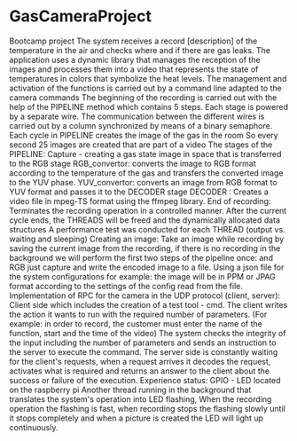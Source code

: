 # GasCameraProject
Bootcamp project
The system receives a record [description] of the temperature in the air and checks where and if there are gas leaks.
The application uses a dynamic library that manages the reception of the images and processes them into a video that represents the state of temperatures in colors that symbolize the heat levels.
The management and activation of the functions is carried out by a command line adapted to the camera commands
The beginning of the recording is carried out with the help of the PIPELINE method which contains 5 steps. Each stage is powered by a separate wire. The communication between the different wires is carried out by a column synchronized by means of a binary semaphore.
Each cycle in PIPELINE creates the image of the gas in the room
So every second 25 images are created that are part of a video
The stages of the PIPELINE:
Capture - creating a gas state image in space that is transferred to the RGB stage
RGB_convertor: converts the image to RGB format according to the temperature of the gas and transfers the converted image to the YUV phase.
YUV_convertor: converts an image from RGB format to YUV format and passes it to the DECODER stage
DECODER : Creates a video file in mpeg-TS format using the ffmpeg library.
End of recording:
Terminates the recording operation in a controlled manner. After the current cycle ends, the THREADS will be freed and the dynamically allocated data structures
A performance test was conducted for each THREAD (output vs. waiting and sleeping)
Creating an image:
Take an image while recording by saving the current image from the recording, if there is no recording in the background we will perform the first two steps of the pipeline once: and RGB just capture and write the encoded image to a file.
Using a json file for the system configurations for example: the image will be in PPM or JPAG format according to the settings of the config read from the file.
Implementation of RPC for the camera in the UDP protocol (client, server):
Client side which includes the creation of a test tool - cmd. The client writes the action it wants to run with the required number of parameters. (For example: in order to record, the customer must enter the name of the function, start and the time of the video) The system checks the integrity of the input including the number of parameters and sends an instruction to the server to execute the command.
The server side is constantly waiting for the client's requests, when a request arrives it decodes the request, activates what is required and returns an answer to the client about the success or failure of the execution.
Experience status: GPIO - LED located on the raspberry pi
Another thread running in the background that translates the system's operation into LED flashing,
When the recording operation the flashing is fast, when recording stops the flashing slowly until it stops completely and when a picture is created the LED will light up continuously.